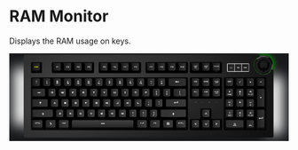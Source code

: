 # RAM Monitor

Displays the RAM usage on keys.

![RAM Monitor on a Das Keyboard Q](assets/q-ram-usage-yellow.png "Q RAM Monitor")
